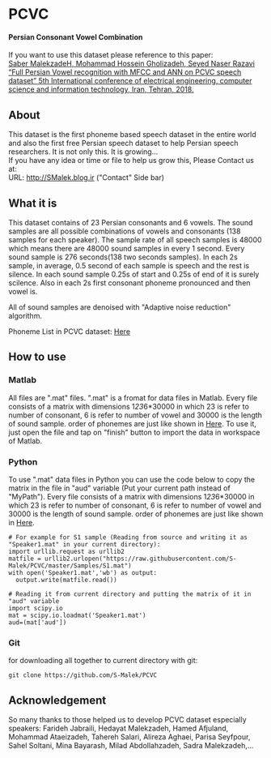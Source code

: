 # PCVC
#### **Persian Consonant Vowel Combination**  
If you want to use this dataset please reference to this paper:  
[Saber MalekzadeH, Mohammad Hossein Gholizadeh, Seyed Naser Razavi “Full Persian Vowel recognition with MFCC and ANN on PCVC speech dataset” 5th International conference of electrical engineering, computer science and information technology, Iran, Tehran, 2018.](https://scholar.google.com/citations?user=AVMa3t0AAAAJ&hl=en#d=gs_md_cita-d&p=&u=%2Fcitations%3Fview_op%3Dview_citation%26hl%3Den%26user%3DAVMa3t0AAAAJ%26citation_for_view%3DAVMa3t0AAAAJ%3AIjCSPb-OGe4C%26tzom%3D-270)

## About
This dataset is the first phoneme based speech dataset in the entire world and also the first free Persian speech dataset to help Persian speech researchers. It is not only this. It is growing...  
If you have any idea or time or file to help us grow this, Please Contact us at:  
URL: http://SMalek.blog.ir ("Contact" Side bar)

## What it is
This dataset contains of 23 Persian consonants and 6 vowels. The sound samples are all possible combinations of vowels and consonants (138 samples for each speaker). The sample rate of all speech samples is 48000 which means there are 48000 sound samples in every 1 second. Every sound sample is 276 seconds(138 two seconds samples). In each 2s sample, in average, 0.5 second of each sample is speech and the rest is silence. In each sound sample 0.25s of start and 0.25s of end of it is surely scilence. Also in each 2s first consonant phoneme pronounced and then vowel is.  
  
All of sound samples are denoised with "Adaptive noise reduction" algorithm.

Phoneme List in PCVC dataset:
[Here](https://github.com/S-Malek/PCVC/blob/master/PhonemeList.JPG)


## How to use
### Matlab
All files are ".mat" files. ".mat" is a fromat for data files in Matlab. Every file consists of a matrix with dimensions 1*23*6*30000 in which 23 is refer to number of consonant, 6 is refer to number of vowel and 30000 is the length of sound sample. order of phonemes are just like shown in [Here](https://github.com/S-Malek/PCVC/blob/master/PhonemeList.JPG). To use it, just open the file and tap on "finish" button to import the data in workspace of Matlab.

### Python
To use ".mat" data files in Python you can use the code below to copy the matrix in the file in "aud" variable (Put your current path instead of "MyPath"). Every file consists of a matrix with dimensions 1*23*6*30000 in which 23 is refer to number of consonant, 6 is refer to number of vowel and 30000 is the length of sound sample. order of phonemes are just like shown in [Here](https://github.com/S-Malek/PCVC/blob/master/PhonemeList.JPG).
```
# For example for S1 sample (Reading from source and writing it as "Speaker1.mat" in your current directory):
import urllib.request as urllib2
matfile = urllib2.urlopen("https://raw.githubusercontent.com/S-Malek/PCVC/master/Samples/S1.mat")
with open('Speaker1.mat','wb') as output:
  output.write(matfile.read())
```
```
# Reading it from current directory and putting the matrix of it in "aud" variable
import scipy.io  
mat = scipy.io.loadmat('Speaker1.mat')  
aud=(mat['aud'])
```
### Git
for downloading all together to current directory with git:
```
git clone https://github.com/S-Malek/PCVC
```

## Acknowledgement
So many thanks to those helped us to develop PCVC dataset especially speakers: Farideh Jabraili, Hedayat Malekzadeh, Hamed
Afjuland, Mohammad Ataeizadeh, Tahereh Salari, Alireza Aghaei, Parisa Seyfpour, Sahel Soltani, Mina Bayarash, Milad Abdollahzadeh, Sadra Malekzadeh,...
